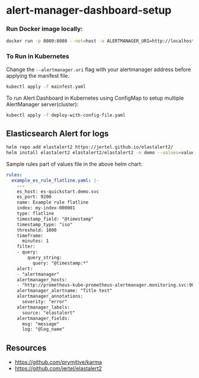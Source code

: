# alert-manager-dashboard-setup

### Run Docker image locally:

```bash
docker run -p 8080:8080 --net=host -e ALERTMANAGER_URI=http://localhost:9093 ghcr.io/prymitive/karma:latest
```

### To Run in Kubernetes

Change the `--alertmanager.uri` flag with your alertmanager address before applying the manifest file.

```bash
kubectl apply -f mainfest.yaml
```

To run Alert Dashboard in Kubernetes using ConfigMap to setup multiple AlertManager server(cluster):

```bash
kubectl apply -f deploy-with-config-file.yaml
```

## Elasticsearch Alert for logs

```bash
helm repo add elastalert2 https://jertel.github.io/elastalert2/
helm install elastalert2 elastalert2/elastalert2 -n demo --values=values.yaml
```

Sample rules part of values file in the above helm chart:

```yaml
rules:
  example_es_rule_flatline.yaml: |-
    ---
    es_host: es-quickstart.demo.svc
    es_port: 9200
    name: Example rule flatline
    index: my-index-000001
    type: flatline
    timestamp_field: "@timestamp"
    timestamp_type: "iso"
    threshold: 1000
    timeframe:
      minutes: 1
    filter:
    - query:
        query_string:
          query: "@timestamp:*"
    alert:
    - "alertmanager"
    alertmanager_hosts:
    - "http://prometheus-kube-prometheus-alertmanager.monitoring.svc:9093"
    alertmanager_alertname: "Title test"
    alertmanager_annotations:
      severity: "error"
    alertmanager_labels:
      source: "elastalert"
    alertmanager_fields:
      msg: "message"
      log: "@log_name"
```


## Resources

- https://github.com/prymitive/karma
- https://github.com/jertel/elastalert2
